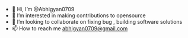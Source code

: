 - 👋 Hi, I’m @Abhigyan0709
- 👀 I’m interested in making contributions to opensource
- 💞️ I’m looking to collaborate on fixing bug , building software solutions
- 📫 How to reach me abhigyan0709@gmail.com

<!---
Abhigyan0709/Abhigyan0709 is a ✨ special ✨ repository because its `README.md` (this file) appears on your GitHub profile.
You can click the Preview link to take a look at your changes.
--->
